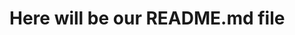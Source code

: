 <!DOCTYPE html>
<html>
<head>  

</head>

<body>
    <h1>Here will be our README.md file</h1>
</body>
</html>
